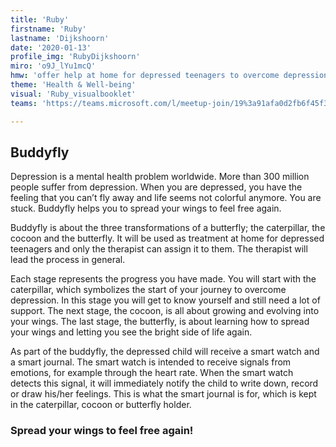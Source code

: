```yaml
---
title: 'Ruby'
firstname: 'Ruby'
lastname: 'Dijkshoorn'
date: '2020-01-13'
profile_img: 'RubyDijkshoorn'
miro: 'o9J_lYu1mcQ'
hmw: 'offer help at home for depressed teenagers to overcome depression?'
theme: 'Health & Well-being'
visual: 'Ruby_visualbooklet'
teams: 'https://teams.microsoft.com/l/meetup-join/19%3a91afa0d2fb6f45f3ba7c67028f05eaef%40thread.tacv2/1611096213647?context=%7b%22Tid%22%3a%22ca6fbace-7cba-4d53-8681-a06284f7ff46%22%2c%22Oid%22%3a%22100e5047-8c80-4681-bea6-926cb60256f0%22%7d'

---
```


## Buddyfly

Depression is a mental health problem worldwide. More than 300 million people suffer from depression. When you are depressed, you have the feeling that you can’t fly away and life seems not colorful anymore. You are stuck. Buddyfly helps you to spread your wings to feel free again.  

Buddyfly is about the three transformations of a butterfly; the caterpillar, the cocoon and the butterfly. It will be used as treatment at home for depressed teenagers and only the therapist can assign it to them. The therapist will lead the process in general. 

Each stage represents the progress you have made. You will start with the caterpillar, which symbolizes the start of your journey to overcome depression. In this stage you will get to know yourself and still need a lot of support. The next stage, the cocoon, is all about growing and evolving into your wings. The last stage, the butterfly, is about learning how to spread your wings and letting you see the bright side of life again. 

As part of the buddyfly, the depressed child will receive a smart watch and a smart journal. The smart watch is intended to receive signals from emotions, for example through the heart rate. When the smart watch detects this signal, it will immediately notify the child to write down, record or draw his/her feelings. This is what the smart journal is for, which is kept in the caterpillar, cocoon or butterfly holder. 

### Spread your wings to feel free again! 